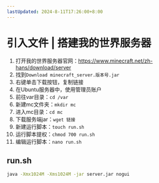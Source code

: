 ```yaml
---
lastUpdated: 2024-8-11T17:26:00+8:00
---
```



# 引入文件 | 搭建我的世界服务器

1. 打开我的世界服务器官网：<https://www.minecraft.net/zh-hans/download/server>
2. 找到```Download minecraft_server.版本号.jar```
3. 右键单击下载按钮，复制链接
4. 在Ubuntu服务器中，使用管理员账户
5. 前往var目录：```cd /var```
6. 新建mc文件夹：```mkdir mc```
7. 进入mc目录：```cd mc```
8. 下载服务端jar：```wget 链接```
9. 新建运行脚本：```touch run.sh```
10. 运行脚本提权：```chmod 700 run.sh```
11. 编辑运行脚本：```nano run.sh```

## run.sh

```sh
java -Xmx1024M -Xms1024M -jar server.jar nogui
```